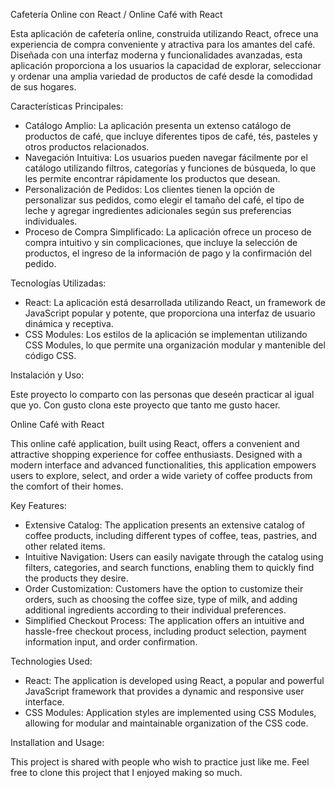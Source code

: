 Cafetería Online con React / Online Café with React

Esta aplicación de cafetería online, construida utilizando React, ofrece una experiencia de compra conveniente y atractiva para los amantes del café. Diseñada con una interfaz moderna y funcionalidades avanzadas, esta aplicación proporciona a los usuarios la capacidad de explorar, seleccionar y ordenar una amplia variedad de productos de café desde la comodidad de sus hogares.

Características Principales:

- Catálogo Amplio: La aplicación presenta un extenso catálogo de productos de café, que incluye diferentes tipos de café, tés, pasteles y otros productos relacionados.
- Navegación Intuitiva: Los usuarios pueden navegar fácilmente por el catálogo utilizando filtros, categorías y funciones de búsqueda, lo que les permite encontrar rápidamente los productos que desean.
- Personalización de Pedidos: Los clientes tienen la opción de personalizar sus pedidos, como elegir el tamaño del café, el tipo de leche y agregar ingredientes adicionales según sus preferencias individuales.
- Proceso de Compra Simplificado: La aplicación ofrece un proceso de compra intuitivo y sin complicaciones, que incluye la selección de productos, el ingreso de la información de pago y la confirmación del pedido.


Tecnologías Utilizadas:

- React: La aplicación está desarrollada utilizando React, un framework de JavaScript popular y potente, que proporciona una interfaz de usuario dinámica y receptiva.
- CSS Modules: Los estilos de la aplicación se implementan utilizando CSS Modules, lo que permite una organización modular y mantenible del código CSS.

Instalación y Uso:

Este proyecto lo comparto con las personas que deseén practicar al igual que yo. Con gusto clona este proyecto que tanto me gusto hacer. 

Online Café with React

This online café application, built using React, offers a convenient and attractive shopping experience for coffee enthusiasts. Designed with a modern interface and advanced functionalities, this application empowers users to explore, select, and order a wide variety of coffee products from the comfort of their homes.

Key Features:

- Extensive Catalog: The application presents an extensive catalog of coffee products, including different types of coffee, teas, pastries, and other related items.
- Intuitive Navigation: Users can easily navigate through the catalog using filters, categories, and search functions, enabling them to quickly find the products they desire.
- Order Customization: Customers have the option to customize their orders, such as choosing the coffee size, type of milk, and adding additional ingredients according to their individual preferences.
- Simplified Checkout Process: The application offers an intuitive and hassle-free checkout process, including product selection, payment information input, and order confirmation.

Technologies Used:

- React: The application is developed using React, a popular and powerful JavaScript framework that provides a dynamic and responsive user interface.
- CSS Modules: Application styles are implemented using CSS Modules, allowing for modular and maintainable organization of the CSS code.

Installation and Usage:

This project is shared with people who wish to practice just like me. Feel free to clone this project that I enjoyed making so much.
